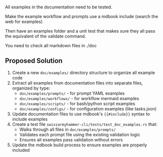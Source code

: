 All examples in the documentation need to be tested.

Make the example workflow and prompts use a mdbook include (search the web for examples)

Then have an examples folder and a unit test that makes sure they all pass the equivalent of the validate command.

You need to check all markdown files in ./doc

## Proposed Solution
1. Create a new `doc/examples/` directory structure to organize all example code
2. Extract all examples from documentation files into separate files, organized by type:
   - `doc/examples/prompts/` - for prompt YAML examples
   - `doc/examples/workflows/` - for workflow mermaid examples
   - `doc/examples/scripts/` - for bash/python script examples
   - `doc/examples/configs/` - for configuration examples (like tasks.json)
3. Update documentation files to use mdbook's `{{#include}}` syntax to include examples
4. Create a test file `swissarmyhammer-cli/tests/test_doc_examples.rs` that:
   - Walks through all files in `doc/examples/prompts/`
   - Validates each prompt file using the existing validation logic
   - Ensures all examples pass validation without errors
5. Update the mdbook build process to ensure examples are properly included